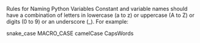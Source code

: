 Rules for Naming Python Variables
Constant and variable names should have a combination of letters in lowercase (a to z) or uppercase (A to Z) or digits (0 to 9) or an underscore (_). For example:



snake_case
MACRO_CASE
camelCase
CapsWords